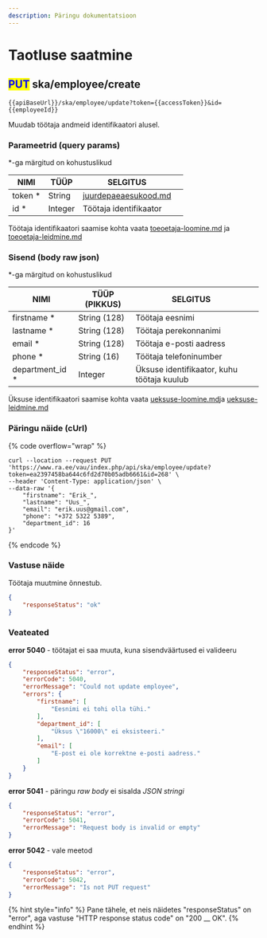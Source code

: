 ```yaml
---
description: Päringu dokumentatsioon
---
```


# Taotluse saatmine

## <mark style="color:blue;">PUT</mark> ska/employee/create

```
{{apiBaseUrl}}/ska/employee/update?token={{accessToken}}&id={{employeeId}}
```

Muudab töötaja andmeid identifikaatori alusel.

### Parameetrid (query params)

\*-ga märgitud on kohustuslikud

| NIMI     | TÜÜP    | SELGITUS                                                     |   |
| -------- | ------- | ------------------------------------------------------------ | - |
| token \* | String  | [juurdepaeaesukood.md](../../juurdepaeaesukood.md "mention") |   |
| id \*    | Integer | Töötaja identifikaator                                       |   |

Töötaja identifikaatori saamise kohta vaata [toeoetaja-loomine.md](../toeoetaja/toeoetaja-loomine.md "mention") ja [toeoetaja-leidmine.md](../toeoetaja/toeoetaja-leidmine.md "mention")

### Sisend (body raw json)

\*-ga märgitud on kohustuslikud

| NIMI              | TÜÜP (PIKKUS) | SELGITUS                                   |   |
| ----------------- | ------------- | ------------------------------------------ | - |
| firstname \*      | String (128)  | Töötaja eesnimi                            |   |
| lastname \*       | String (128)  | Töötaja perekonnanimi                      |   |
| email \*          | String (128)  | Töötaja e-posti aadress                    |   |
| phone \*          | String (16)   | Töötaja telefoninumber                     |   |
| department\_id \* | Integer       | Üksuse identifikaator, kuhu töötaja kuulub |   |

Üksuse identifikaatori saamise kohta vaata [ueksuse-loomine.md](../ueksus/ueksuse-loomine.md "mention")ja [ueksuse-leidmine.md](../ueksus/ueksuse-leidmine.md "mention")

### Päringu näide (cUrl)

{% code overflow="wrap" %}
```shell
curl --location --request PUT 'https://www.ra.ee/vau/index.php/api/ska/employee/update?token=ea2397458ba644c6fd2d70b05adb6661&id=268' \
--header 'Content-Type: application/json' \
--data-raw '{
    "firstname": "Erik_",
    "lastname": "Uus_",
    "email": "erik.uus@gmail.com",
    "phone": "+372 5322 5389",
    "department_id": 16
}'
```
{% endcode %}

### Vastuse näide

Töötaja muutmine õnnestub.

```json
{
    "responseStatus": "ok"
}
```

### Veateated

**error 5040** - töötajat ei saa muuta, kuna sisendväärtused ei valideeru&#x20;

```json
{
    "responseStatus": "error",
    "errorCode": 5040,
    "errorMessage": "Could not update employee",
    "errors": {
        "firstname": [
            "Eesnimi ei tohi olla tühi."
        ],
        "department_id": [
            "Üksus \"16000\" ei eksisteeri."
        ],
        "email": [
            "E-post ei ole korrektne e-posti aadress."
        ]
    }
}
```

**error 5041** - päringu _raw body_ ei sisalda _JSON_ _stringi_

```json
{
    "responseStatus": "error",
    "errorCode": 5041,
    "errorMessage": "Request body is invalid or empty"
}
```

**error 5042** - vale meetod

```json
{
    "responseStatus": "error",
    "errorCode": 5042,
    "errorMessage": "Is not PUT request"
}
```

{% hint style="info" %}
Pane tähele, et neis näidetes "responseStatus" on "error", aga vastuse "HTTP response status code" on "200 __ OK".&#x20;
{% endhint %}
